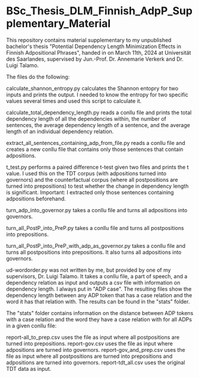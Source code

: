# BSc_Thesis_DLM_Finnish_AdpP_Supplementary_Material

This repository contains material supplementary to my unpublished bachelor's thesis "Potential Dependency Length Minimization Effects in Finnish Adpositional Phrases", handed in on March 11th, 2024 at Universität des Saarlandes, supervised by Jun.-Prof. Dr. Annemarie Verkerk and Dr. Luigi Talamo.

The files do the following:

calculate_shannon_entropy.py calculates the Shannon entopry for two inputs and prints the output. I needed to know the entropy for two specific values several times and used this script to calculate it.

calculate_total_dependency_length.py reads a conllu file and prints the total dependency length of all the dependencies within, the number of sentences, the average dependency length of a sentence, and the average length of an individual dependency relation.

extract_all_sentences_containing_adp_from_file.py reads a conllu file and creates a new conllu file that contains only those sentences that contain adpositions.

t_test.py performs a paired difference t-test given two files and prints the t value. I used this on the TDT corpus (with adpositions turned into governors) and the counterfactual corpus (where all postpositions are turned into prepositions) to test whether the change in dependency length is significant. Important: I extracted only those sentences containing adpositions beforehand.

turn_adp_into_governor.py takes a conllu file and turns all adpositions into governors.

turn_all_PostP_into_PreP.py takes a conllu file and turns all postpositions into prepositions.

turn_all_PostP_into_PreP_with_adp_as_governor.py takes a conllu file and turns all postpositions into prepositions. It also turns all adpositions into governors.

ud-wordorder.py was not written by me, but provided by one of my supervisors, Dr. Luigi Talamo. It takes a conllu file, a part of speech, and a dependency relation as input and outputs a csv file with information on dependency length. I always put in "ADP case". The resulting files show the dependency length between any ADP token that has a case relation and the word it has that relation with. The results can be found in the "stats" folder.

The "stats" folder contains information on the distance between ADP tokens with a case relation and the word they have a case relation with for all ADPs in a given conllu file:

report-all_to_prep.csv uses the file as input where all postpositions are turned into prepositions.
report-gov.csv uses the file as input where adpositions are turned into governors.
report-gov_and_prep.csv uses the file as input where all postpositions are turned into prepositions and adpositions are turned into governors.
report-tdt_all.csv uses the original TDT data as input.
